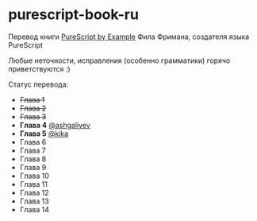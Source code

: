 # purescript-book-ru

Перевод книги [PureScript by Example](https://leanpub.com/purescript/read) Фила Фримана, создателя языка PureScript

Любые неточности, исправления (особенно грамматики) горячо приветствуются :)

Статус перевода:

- ~~Глава 1~~
- ~~Глава 2~~
- ~~Глава 3~~
- __Глава 4__  [@ashgaliyev](https://github.com/ashgaliyev)
- __Глава 5__  [@kika](https://github.com/kika)
- Глава 6
- Глава 7
- Глава 8
- Глава 9
- Глава 10
- Глава 11
- Глава 12
- Глава 13
- Глава 14
